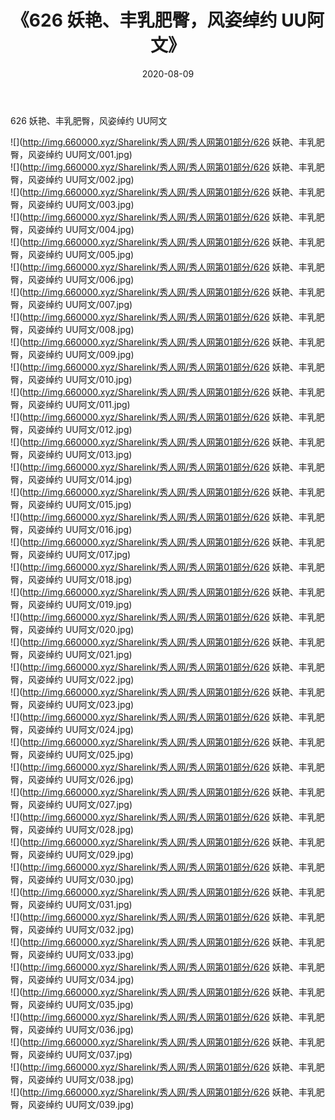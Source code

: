 ﻿---
layout: post
title:  《626 妖艳、丰乳肥臀，风姿绰约 UU阿文》
date:   2020-08-09
img: http://img.660000.xyz/Sharelink/秀人网/秀人网第01部分/626 妖艳、丰乳肥臀，风姿绰约 UU阿文/000.jpg
categories: [美女, 清纯, 唯美]
---

626 妖艳、丰乳肥臀，风姿绰约 UU阿文

  ![](http://img.660000.xyz/Sharelink/秀人网/秀人网第01部分/626 妖艳、丰乳肥臀，风姿绰约 UU阿文/001.jpg) <br> ![](http://img.660000.xyz/Sharelink/秀人网/秀人网第01部分/626 妖艳、丰乳肥臀，风姿绰约 UU阿文/002.jpg) <br> ![](http://img.660000.xyz/Sharelink/秀人网/秀人网第01部分/626 妖艳、丰乳肥臀，风姿绰约 UU阿文/003.jpg) <br> ![](http://img.660000.xyz/Sharelink/秀人网/秀人网第01部分/626 妖艳、丰乳肥臀，风姿绰约 UU阿文/004.jpg) <br> ![](http://img.660000.xyz/Sharelink/秀人网/秀人网第01部分/626 妖艳、丰乳肥臀，风姿绰约 UU阿文/005.jpg) <br> ![](http://img.660000.xyz/Sharelink/秀人网/秀人网第01部分/626 妖艳、丰乳肥臀，风姿绰约 UU阿文/006.jpg) <br> ![](http://img.660000.xyz/Sharelink/秀人网/秀人网第01部分/626 妖艳、丰乳肥臀，风姿绰约 UU阿文/007.jpg) <br> ![](http://img.660000.xyz/Sharelink/秀人网/秀人网第01部分/626 妖艳、丰乳肥臀，风姿绰约 UU阿文/008.jpg) <br> ![](http://img.660000.xyz/Sharelink/秀人网/秀人网第01部分/626 妖艳、丰乳肥臀，风姿绰约 UU阿文/009.jpg) <br> ![](http://img.660000.xyz/Sharelink/秀人网/秀人网第01部分/626 妖艳、丰乳肥臀，风姿绰约 UU阿文/010.jpg) <br> ![](http://img.660000.xyz/Sharelink/秀人网/秀人网第01部分/626 妖艳、丰乳肥臀，风姿绰约 UU阿文/011.jpg) <br> ![](http://img.660000.xyz/Sharelink/秀人网/秀人网第01部分/626 妖艳、丰乳肥臀，风姿绰约 UU阿文/012.jpg) <br> ![](http://img.660000.xyz/Sharelink/秀人网/秀人网第01部分/626 妖艳、丰乳肥臀，风姿绰约 UU阿文/013.jpg) <br> ![](http://img.660000.xyz/Sharelink/秀人网/秀人网第01部分/626 妖艳、丰乳肥臀，风姿绰约 UU阿文/014.jpg) <br> ![](http://img.660000.xyz/Sharelink/秀人网/秀人网第01部分/626 妖艳、丰乳肥臀，风姿绰约 UU阿文/015.jpg) <br> ![](http://img.660000.xyz/Sharelink/秀人网/秀人网第01部分/626 妖艳、丰乳肥臀，风姿绰约 UU阿文/016.jpg) <br> ![](http://img.660000.xyz/Sharelink/秀人网/秀人网第01部分/626 妖艳、丰乳肥臀，风姿绰约 UU阿文/017.jpg) <br> ![](http://img.660000.xyz/Sharelink/秀人网/秀人网第01部分/626 妖艳、丰乳肥臀，风姿绰约 UU阿文/018.jpg) <br> ![](http://img.660000.xyz/Sharelink/秀人网/秀人网第01部分/626 妖艳、丰乳肥臀，风姿绰约 UU阿文/019.jpg) <br> ![](http://img.660000.xyz/Sharelink/秀人网/秀人网第01部分/626 妖艳、丰乳肥臀，风姿绰约 UU阿文/020.jpg) <br> ![](http://img.660000.xyz/Sharelink/秀人网/秀人网第01部分/626 妖艳、丰乳肥臀，风姿绰约 UU阿文/021.jpg) <br> ![](http://img.660000.xyz/Sharelink/秀人网/秀人网第01部分/626 妖艳、丰乳肥臀，风姿绰约 UU阿文/022.jpg) <br> ![](http://img.660000.xyz/Sharelink/秀人网/秀人网第01部分/626 妖艳、丰乳肥臀，风姿绰约 UU阿文/023.jpg) <br> ![](http://img.660000.xyz/Sharelink/秀人网/秀人网第01部分/626 妖艳、丰乳肥臀，风姿绰约 UU阿文/024.jpg) <br> ![](http://img.660000.xyz/Sharelink/秀人网/秀人网第01部分/626 妖艳、丰乳肥臀，风姿绰约 UU阿文/025.jpg) <br> ![](http://img.660000.xyz/Sharelink/秀人网/秀人网第01部分/626 妖艳、丰乳肥臀，风姿绰约 UU阿文/026.jpg) <br> ![](http://img.660000.xyz/Sharelink/秀人网/秀人网第01部分/626 妖艳、丰乳肥臀，风姿绰约 UU阿文/027.jpg) <br> ![](http://img.660000.xyz/Sharelink/秀人网/秀人网第01部分/626 妖艳、丰乳肥臀，风姿绰约 UU阿文/028.jpg) <br> ![](http://img.660000.xyz/Sharelink/秀人网/秀人网第01部分/626 妖艳、丰乳肥臀，风姿绰约 UU阿文/029.jpg) <br> ![](http://img.660000.xyz/Sharelink/秀人网/秀人网第01部分/626 妖艳、丰乳肥臀，风姿绰约 UU阿文/030.jpg) <br> ![](http://img.660000.xyz/Sharelink/秀人网/秀人网第01部分/626 妖艳、丰乳肥臀，风姿绰约 UU阿文/031.jpg) <br> ![](http://img.660000.xyz/Sharelink/秀人网/秀人网第01部分/626 妖艳、丰乳肥臀，风姿绰约 UU阿文/032.jpg) <br> ![](http://img.660000.xyz/Sharelink/秀人网/秀人网第01部分/626 妖艳、丰乳肥臀，风姿绰约 UU阿文/033.jpg) <br> ![](http://img.660000.xyz/Sharelink/秀人网/秀人网第01部分/626 妖艳、丰乳肥臀，风姿绰约 UU阿文/034.jpg) <br> ![](http://img.660000.xyz/Sharelink/秀人网/秀人网第01部分/626 妖艳、丰乳肥臀，风姿绰约 UU阿文/035.jpg) <br> ![](http://img.660000.xyz/Sharelink/秀人网/秀人网第01部分/626 妖艳、丰乳肥臀，风姿绰约 UU阿文/036.jpg) <br> ![](http://img.660000.xyz/Sharelink/秀人网/秀人网第01部分/626 妖艳、丰乳肥臀，风姿绰约 UU阿文/037.jpg) <br> ![](http://img.660000.xyz/Sharelink/秀人网/秀人网第01部分/626 妖艳、丰乳肥臀，风姿绰约 UU阿文/038.jpg) <br> ![](http://img.660000.xyz/Sharelink/秀人网/秀人网第01部分/626 妖艳、丰乳肥臀，风姿绰约 UU阿文/039.jpg) <br>